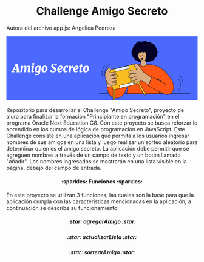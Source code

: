 <h1 align="center"> Challenge Amigo Secreto </h1>

Autora del archivo app.js: Angelica Pedroza

![imagen de portada de la página "Amigo Secreto"](https://github.com/AngiePR/ChallengeAmigoSecreto/blob/main/img_portada.png)

Repositorio para desarrollar el Challenge "Amigo Secreto", proyecto de alura para finalizar la formación "Principiante en programación" en el programa Oracle Next Education G8. Con este proyecto se busca reforzar lo aprendido en los cursos de lógica de programación en JavaScript. Este Challenge consiste en una aplicación que permita a los usuarios ingresar nombres de sus amigos en una lista y luego realizar un sorteo aleatorio para determinar quien es el amigo secreto. La aplicación debe permitir que se agreguen nombres a través de un campo de texto y un botón llamado "añadir". Los nombres ingresados se mostrarán en una lista visible en la página, debajo del campo de entrada.

<h4 align="center">
:sparkles: Funciones :sparkles:
</h4>
En este proyecto se utilizan 3 funciones, las cuales son la base para que la aplicación cumpla con las características mencionadas en la aplicación, a continuación se describe su funcionamiento:

<h5 align="center">
:star: agregarAmigo :star:
</h5>

<h5 align="center">
:star: actualizarLista :star:
</h5>

<h5 align="center">
:star: sortearAmigo :star:
</h5>
